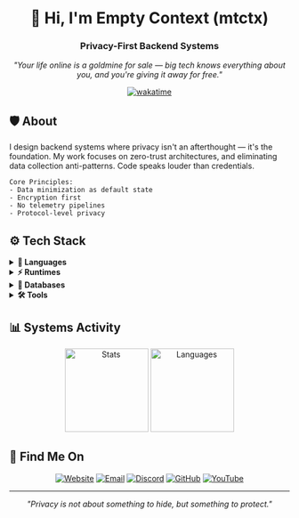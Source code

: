 <div align="center">

# 👋 Hi, I'm Empty Context (mtctx)

### Privacy-First Backend Systems
*"Your life online is a goldmine for sale — big tech knows everything about you, and you're giving it away for free."*

[![wakatime](https://wakatime.com/badge/user/0ad8b047-7281-4bfc-9153-e679a73273f3/project/66e3e74d-0baf-4313-b02a-e37be2c693a8.svg)](https://wakatime.com/@mtctx)

</div>

## 🛡️ About
I design backend systems where privacy isn't an afterthought — it's the foundation. My work focuses on zero-trust architectures, and eliminating data collection anti-patterns. Code speaks louder than credentials.

```plaintext
Core Principles:
- Data minimization as default state
- Encryption first
- No telemetry pipelines
- Protocol-level privacy
```

## ⚙️ Tech Stack
<div align="left">
  <details >
    <summary><b>🔧 Languages</b></summary>
    <br>
    <img src="https://skillicons.dev/icons?i=java,kotlin,ts&theme=dark" alt="Languages"/>
  </details>

  <details >
    <summary><b>⚡ Runtimes</b></summary>
    <br>
    <img src="https://skillicons.dev/icons?i=nodejs,bun&theme=dark" alt="Runtimes"/>
  </details>

  <details >
    <summary><b>💾 Databases</b></summary>
    <br>
    <img src="https://skillicons.dev/icons?i=postgres,mysql&theme=dark" alt="Databases"/>
  </details>

  <details >
    <summary><b>🛠️ Tools</b></summary>
    <br>
    <img src="https://skillicons.dev/icons?i=git,linux,docker&theme=dark" alt="Tools"/>
  </details>
</div>

## 📊 Systems Activity
<div align="center">
  <img height="150em" src="https://github-readme-stats.vercel.app/api?username=mtctx&show_icons=true&theme=dark&include_all_commits=true&count_private=true" alt="Stats"/>
  <img height="150em" src="https://github-readme-stats.vercel.app/api/top-langs/?username=mtctx&layout=compact&theme=dark" alt="Languages"/>
</div>

## 📡 Find Me On
<div align="center">

[![Website](https://skillicons.dev/icons?i=htmx)](https://mtctx.dev)
[![Email](https://skillicons.dev/icons?i=gmail)](mailto:me@mtctx.dev)
[![Discord](https://skillicons.dev/icons?i=discord)](https://discord.com/users/504014438383222804)
[![GitHub](https://skillicons.dev/icons?i=github)](https://github.com/mtctx)
[![YouTube](https://skillicons.dev/icons?i=youtube)](https://youtube.com/@mtctx)

</div>

---

<div align="center">

*"Privacy is not about something to hide, but something to protect."*

</div>
